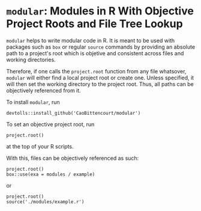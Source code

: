 # `modular`: Modules in R With Objective Project Roots and File Tree Lookup

`modular` helps to write modular code in R. It is meant to be used with packages such as `box` or regular `source` commands by providing an absolute path to a project's root which is objetive and consistent across files and working directories.

Therefore, if one calls the `project.root` function from any file whatsover, `modular` will either find a local project root or create one. Unless specified, it will then set the working directory to the project root. Thus, all paths can be objectively referenced from it.

To install `modular`, run
```
devtolls::install_github('CaoBittencourt/modular')
```

To set an objective project root, run
```
project.root()
```
at the top of your R scripts.

With this, files can be objectively referenced as such:
```
project.root()
box::use(exa = modules / example)
```
or
```
project.root()
source('./modules/example.r')
```